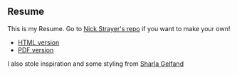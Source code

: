 ## Resume

This is my Resume. Go to [Nick Strayer's repo](https://github.com/nstrayer/cv) if you want to make your own!

* [HTML version](https://sharla.party/cv/)
* [PDF version](https://github.com/sharlagelfand/cv/blob/master/Sharla-Gelfand-CV.pdf)

I also stole inspiration and some styling from [Sharla Gelfand](https://github.com/sharlagelfand/cv)